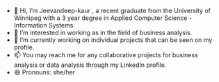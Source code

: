 - 👋 Hi, I’m Jeevandeep-kaur , a recent graduate from the University of Winnipeg with a 3 year degree in Applied Computer Science - Information Systems.
- 👀 I’m interested in working as in the field of business analysis. 
- 🌱 I’m currently working on individual projects that can be seen on my profile.
- 📫 You may reach me for any collaborative projects for business analysis or data analysis through my LinkedIn profile.
- 😄 Pronouns: she/her
